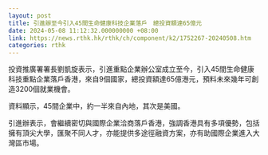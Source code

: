```yaml
---
layout: post
title: 引進辦至今引入45間生命健康科技企業落戶　總投資額達65億元
date: 2024-05-08 11:12:32.000000000 +08:00
link: https://news.rthk.hk/rthk/ch/component/k2/1752267-20240508.htm
categories: rthk
---
```


投資推廣署署長劉凱旋表示，引進重點企業辦公室成立至今，引入45間生命健康科技重點企業落戶香港，來自9個國家，總投資額達65億港元，預料未來幾年可創造3200個就業機會。

資料顯示，45間企業中，約一半來自內地，其次是美國。

引進辦表示，會繼續密切與國際企業洽商落戶香港，強調香港具有多項優勢，包括擁有頂尖大學，匯聚不同人才，亦能提供多途徑融資方案，亦有助國際企業進入大灣區市場。
